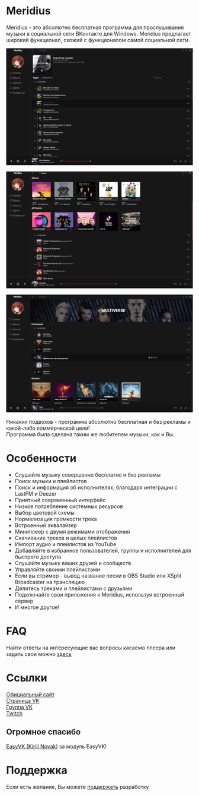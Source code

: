# Meridius

Meridius - это абсолютно бесплатная программа для прослушивания музыки в социальной сети ВКонтакте для Windows.
Meridius предлагает широкий функционал, схожий с функционалом самой социальной сети.  

![Скриншот плейлиста](./screenshots/0.png)

![Скриншот поиска](./screenshots/1.png)

![Скриншот страницы исполнителя](./screenshots/2.png)

Никаких подвохов - программа абсолютно бесплатная и без рекламы и какой-либо коммерческой цели!  
Программа была сделана таким же любителем музыки, как и Вы. 

# Особенности

* Слушайте музыку совершенно бесплатно и без рекламы  
* Поиск музыки и плейлистов
* Поиск и информация об исполнителях, благодаря интеграции с LastFM и Deezer
* Приятный современный интерфейс
* Низкое потребление системных ресурсов
* Выбор цветовой схемы
* Нормализация громкости трека
* Встроенный эквалайзер
* Миниплеер с двумя режимами отображения
* Скачивание треков и целых плейлистов
* Импорт аудио и плейлистов из YouTube
* Добавляйте в избранное пользователей, группы и исполнителей для быстрого доступа
* Слушайте музыку ваших друзей и сообществ
* Управляйте своими плейлистами
* Если вы стример - вывод название песни в OBS Studio или XSplit Broadcaster на трансляцию
* Делитесь треками и плейлистами с друзьями
* Подключайте свои приложения к Meridius, используя встроенный сервер
* И многое другое!

# FAQ

Найти ответы на интересующие вас вопросы касаемо плеера или задать свои можно [здесь](https://vk.com/topic-189978708_41319320)

# Ссылки

[Официальный сайт](https://purplehorrorrus.github.io/meridius/)  
[Страница VK](https://vk.com/id529592613)  
[Группа VK](https://vk.com/meridius_player)  
[Twitch](https://twitch.tv/infinitehorror)  

## Огромное спасибо

[EasyVK (Kirill Novak)](https://ciricc.github.io/) за модуль EasyVK!

# Поддержка

Если есть желание, Вы можете [поддержать](https://donatepay.ru/don/InfiniteHorror) разработку  
